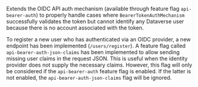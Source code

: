 Extends the OIDC API auth mechanism (available through feature flag ``api-bearer-auth``) to properly handle cases
where ``BearerTokenAuthMechanism`` successfully validates the token but cannot identify any Dataverse user because there
is no account associated with the token.

To register a new user who has authenticated via an OIDC provider, a new endpoint has been
implemented (``/users/register``). A feature flag called ``api-bearer-auth-json-claims`` has been implemented to allow
sending missing user claims in the request JSON. This is useful when the identity provider does not supply the necessary
claims. However, this flag will only be considered if the ``api-bearer-auth`` feature flag is enabled. If the latter is
not enabled, the ``api-bearer-auth-json-claims`` flag will be ignored.

